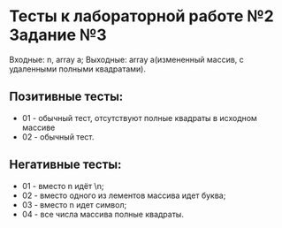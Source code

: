 # Тесты к лабораторной работе №2 Задание №3

Входные: n, array a;
Выходные: array a(измененный массив, с удаленными полными квадратами).

## Позитивные тесты:

- 01 - обычный тест, отсутствуют полные квадраты в исходном массиве
- 02 - обычный тест.

## Негативные тесты:

- 01 - вместо n идёт \n;
- 02 - вместо одного из лементов массива идeт буквa;
- 03 - вместо n идет символ;
- 04 - все числа массива полные квадраты.